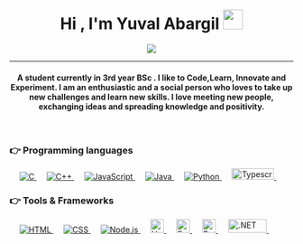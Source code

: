 <h1 align="center">Hi , I'm Yuval Abargil <img src="https://media.giphy.com/media/hvRJCLFzcasrR4ia7z/giphy.gif" width="35"></h1>
<p align="center">
  <a href="https://github.com/YAbargil"><img src="https://readme-typing-svg.herokuapp.com?lines=Computer+Science+Student;Full+Stack+Web+Developer;Autodidact;Always%20learning%20new%20things&center=true&width=500&height=50"></a>
</p>
<hr/>
<h4 align="center">A student currently in 3rd year BSc . I like to Code,Learn, Innovate and Experiment. I am an enthusiastic and a social person who loves to take up new challenges and learn new skills. I love meeting new people, exchanging ideas and spreading knowledge and positivity.</h4>
<br>

### 👉 Programming languages

<p align="justify"> 
  &emsp; 
  <a href="https://github.com/YAbargil" target="_blank"> 
    <img alt="C" src="https://img.shields.io/badge/C%20-%232370ED.svg?logo=c&logoColor=white">
  </a> 
  &emsp;
  <a href="https://github.com/YAbargil" target="_blank"> 
    <img alt="C++" src="https://img.shields.io/badge/C++%20-%2300599C.svg?logo=c%2B%2B&logoColor=white">
  </a> 
  &emsp;
  <a href="https://github.com/YAbargil" target="_blank"> 
     <img alt="JavaScript" src="https://img.shields.io/badge/JavaScript%20-%23F7DF1E.svg?logo=javascript&logoColor=black">
   </a>
  &emsp;
  <a href="https://github.com/YAbargil" target="_blank"> 
    <img alt="Java" src="https://img.shields.io/badge/Java-%23007396.svg?logo=java&logoColor=white">
  </a>
  &emsp;
   <a href="https://github.com/YAbargil" target="_blank">
    <img alt="Python" src="https://img.shields.io/badge/Python%20-%2314354C.svg?logo=python&logoColor=white">
  </a>
  &emsp;
   <a href="https://github.com/YAbargil" target="_blank">
    <img alt="Typescript" width="75" height="20" src="https://img.shields.io/badge/typescript-%23007ACC.svg?style=for-the-badge&logo=typescript&logoColor=white" >
  </a>
  &emsp;

### 👉 Tools & Frameworks
<p align="left"> 
  &emsp; 
  <a href="https://github.com/YAbargil" target="_blank"> 
   <img alt="HTML" src="https://img.shields.io/badge/HTML5%20-%23E34F26.svg?logo=html5&logoColor=white">
  </a>   
  &emsp;
  <a href="https://github.com/YAbargil" target="_blank">
    <img alt="CSS" src="https://img.shields.io/badge/CSS%20-%231572B6.svg?logo=css3&logoColor=white">
  </a> 
   &emsp;
  <a href="https://github.com/YAbargil" target="_blank"> 
    <img alt="Node.js" src="https://img.shields.io/badge/-Nodejs-green?style=flat&logo=Node.js"/>
  </a>
    &emsp;
  <a href="https://github.com/YAbargil" target="_blank"> 
    <img alt="Unity" height="24" src="https://img.shields.io/badge/Unity-100000?style=for-the-badge&logo=unity&logoColor=white"/>
  </a>
     &emsp;
  <a href="https://github.com/YAbargil" target="_blank"> 
    <img alt="Express.js" height="24" src="https://img.shields.io/badge/Express.js-404D59?style=for-the-badge"/>
  </a>
  &emsp;
   <a href="https://github.com/YAbargil" target="_blank"> 
    <img alt="React" height="24" src="https://img.shields.io/badge/react-%2320232a.svg?style=for-the-badge&logo=react&logoColor=%2361DAFB"/>
  </a>
  &emsp;
  
  <a href="https://github.com/YAbargil" target="_blank"> 
    <img alt=".NET" width="68" height="24" src="https://img.shields.io/badge/.NET-5C2D91?style=for-the-badge&logo=.net&logoColor=white"/>
  </a>
  &emsp;
</p>


